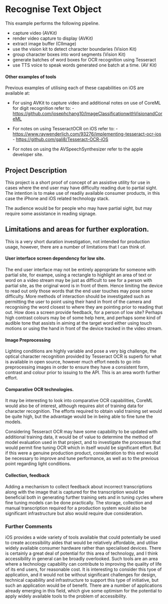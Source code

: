 #  Recognise Text Object

This example performs the following pipeline.

- capture video (AVKit)
- render video capture to display (AVKit)
- extract image buffer (CIImage)
- use the vision kit to detect character boundaries (Vision Kit)
- group character boxes into word segments (Vision Kit)
- generate batches of word boxes for OCR recognition using Tesseract
- use TTS voice to speak words generated one batch at a time. (AV Kit)

#### Other examples of tools

Previous examples of utilising each of these capabilities on iOS are available at:

- For using AVKit to capture video and additional notes on use of CoreML for digit recognition refer to:
        -   https://github.com/josephchang10/ImageClassificationwithVisionandCoreML

- For notes on using TesseractOCR on iOS refer to:
        -  https://www.raywenderlich.com/93276/implementing-tesseract-ocr-ios
        - https://github.com/gali8/Tesseract-OCR-iOS
        
- For notes on using the AVSpeechSynthesizer refer to the apple developer site.

## Project Description

This project is a short proof of concept of an assistive utility for use in cases where the end user may have difficulty reading due to partial sight.
The intention is to make use of readily available consumer products, in this case the iPhone and iOS related technology stack.

The audience would be for people who may have partial sight, but may require some assistance in reading signage.

## Limitations and areas for further exploration.

This is a very short duration investigation, not intended for production usage, however, there are a number of limitations that I can think of.

#### User interface screen dependency for low site.

The end user interface may not be entirely appropriate for someone with partial site, for exampe, using a rectangle to highlight an area of text or word on a video stream may be just as difficult to see for a person with partial site, as the original word is in front of them.
Hence limiting the device to read out only those words that the end user touches may pose some difficulty. More methods of interaction should
be investigated such as permitting the user to point using their hand in front of the camera and recognising the word closest to where they are pointing prior to reading that out.
How does a screen provide feedback, for a person of low site? Perhaps high contrast colours may be of some help here, and perhaps some kind of audible tone that assists in aiming at the target word either using touch motions or using the hand in front of the device tracked in the video stream.

#### Image Preprocessing

Lighting conditions are highly variable and pose a very big challenge, the optical character recognition provided by Tesseract OCR is superb
for what is available in open source, however much effort needs to go into preprocessing images in order to ensure they have a consistent form, contrast and colour prior to issuing to the API. This is an area worth further effort.

#### Comparative OCR technologies.

It may be interesting to look into comparative OCR capabilities, CoreML would also be of interest, although requires alot of training data for character recognition. The efforts required to obtain valid training set would be quite high, but the advantage would be in being able to fine tune the models.

Considering Tesseract OCR may have some capability to be updated with additional training data, it would be of value to determine the method of model evaluation used in that project, and to investigate the processes that would permit fine tuning OCR which in itself would be significant effort. But if this were a genuine production product, consideration to this end would be necessary to improve and tune performance, as well as to the previous point regarding light conditions.


#### Collection, feedback

Adding a mechanism to collect feedback about incorrect transcriptions along with the image that is captured for the transcription would be beneficial both in generating further training sets and in tuning cycles where fine tuning models can be done practically.
The storage, collection and manual transcription required for a production system would also be significant infrastructure but also would require due consideration.

### Further Comments

iOS provides a wide variety of tools available that could potentially be used to create accessibility aides that would be relatively affordable, and utilise widely available consumer hardware rather than specialised devices. There is certainly a great deal of potential for this area of technology, and I think accessibility in general can be broadly overlooked. Such tools are an area where a technology capability can contribute to improving the quality of life of its end users, for reasonable cost. It is interesting to consider this tyoe of application, and it would not be without significant challenges for design, technical capability and infrastructure to support this type of initiative, but such an application would be of benefit. There are a number of applications already emerging in this field, which give some optimism for the potential to apply widely available tools to the problem of accessibility.







